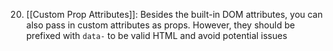 
20. [[Custom Prop Attributes]]: Besides the built-in DOM attributes, you can also pass in custom attributes as props. However, they should be prefixed with `data-` to be valid HTML and avoid potential issues